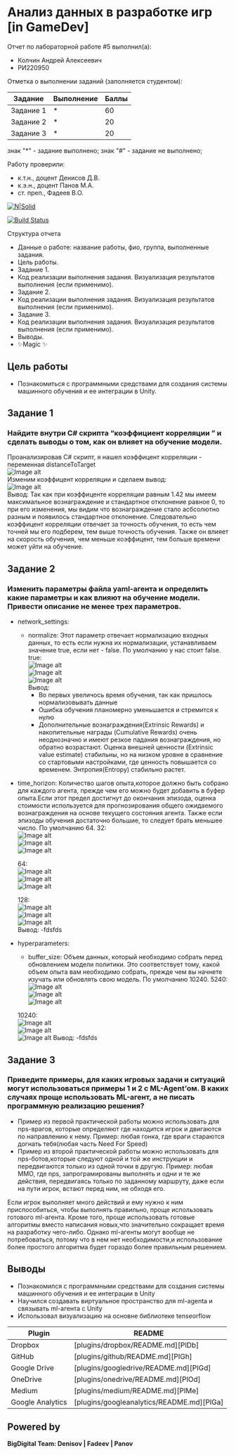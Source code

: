 # Анализ данных в разработке игр [in GameDev]
Отчет по лабораторной работе #5 выполнил(а):
- Колчин Андрей Алексеевич
- РИ220950
  
Отметка о выполнении заданий (заполняется студентом):

| Задание | Выполнение | Баллы |
| ------ | ------ | ------ |
| Задание 1 | * | 60 |
| Задание 2 | * | 20 |
| Задание 3 | * | 20 |

знак "*" - задание выполнено; знак "#" - задание не выполнено;

Работу проверили:
- к.т.н., доцент Денисов Д.В.
- к.э.н., доцент Панов М.А.
- ст. преп., Фадеев В.О.

[![N|Solid](https://cldup.com/dTxpPi9lDf.thumb.png)](https://nodesource.com/products/nsolid)

[![Build Status](https://travis-ci.org/joemccann/dillinger.svg?branch=master)](https://travis-ci.org/joemccann/dillinger)

Структура отчета

- Данные о работе: название работы, фио, группа, выполненные задания.
- Цель работы.
- Задание 1.
- Код реализации выполнения задания. Визуализация результатов выполнения (если применимо).
- Задание 2.
- Код реализации выполнения задания. Визуализация результатов выполнения (если применимо).
- Задание 3.
- Код реализации выполнения задания. Визуализация результатов выполнения (если применимо).
- Выводы.
- ✨Magic ✨

## Цель работы
- Познакомиться с программными средствами для создания системы машинного обучения и ее интеграции в Unity.

## Задание 1
### Найдите внутри C# скрипта “коэффициент корреляции ” и сделать выводы о том, как он влияет на обучение модели.  
Проанализировав C# скрипт, я нашел коэффицент корреляции - переменная distanceToTarget   
![Image alt](https://github.com/tox3k/DA-in-GameDev-lab5/blob/main/scrinshots/step1.png)    
Изменим коэффицент корреляции и сделаем вывод:     
![Image alt](https://github.com/tox3k/DA-in-GameDev-lab5/blob/main/scrinshots/step2.png)   
Вывод: Так как при коэффиценте корреляции равным 1.42 мы имеем максимальное вознаграждение и стандартное отклонение равное 0, то при его изменения, мы видим что вознаграждение стало асбсолютно разным и появилось стандартное отклонение. Следовательно коэффицент корреляции отвечает за точность обучения, то есть чем точней мы его подберем, тем выше точность обучения. Также он влияет на скорость обучения, чем меньше коэффицент, тем больше времени может уйти на обучение.

## Задание 2  
### Изменить параметры файла yaml-агента и определить какие параметры и как влияют на обучение модели. Привести описание не менее трех параметров.  
- network_settings:  
  - normalize: Этот параметр отвечает нормализацию входных данных, то есть если нужна их нормализации, устанавливаем значение true, если нет - false. По умолчанию у нас стоит false.    
  true:        
  ![Image alt](https://github.com/tox3k/DA-in-GameDev-lab5/blob/main/scrinshots/step3.png)  
  ![Image alt](https://github.com/tox3k/DA-in-GameDev-lab5/blob/main/scrinshots/step4.png)  
  ![Image alt](https://github.com/tox3k/DA-in-GameDev-lab5/blob/main/scrinshots/step5.png)  
  Вывод:  
    - Во первых увеличось время обучения, так как пришлось нормализовывать данные
    - Ошибка обучения планомерно уменьшается и стремится к нулю
    - Дополнительные вознаграждения(Extrinsic Rewards) и накопительные награды (Cumulative Rewards) очень неоднозначно и имеют резкое падания вознаграждения, но обратно возрастают. Оценка внешней ценности (Extrinsic value estimate) стабильны, но на низком уровне в сравнение со стартовыми настройками, где ценность повышается со временем. Энтропия(Entropy) стабильно растет.  
  
- time_horizon: Количество шагов опыта,которое должно быть собрано для каждого агента, прежде чем его можно будет добавить в буфер опыта.Если этот предел достигнут до окончания эпизода, оценка стоимости используется для прогнозирования общего ожидаемого вознаграждения на основе текущего состояния агента. Также если эпизоды обучения достаточно большие, то следует брать меньшее число. По умолчанию 64.
  32:    
  ![Image alt](https://github.com/tox3k/DA-in-GameDev-lab5/blob/main/scrinshots/step6.png)    
  ![Image alt](https://github.com/tox3k/DA-in-GameDev-lab5/blob/main/scrinshots/step7.png)    
  ![Image alt](https://github.com/tox3k/DA-in-GameDev-lab5/blob/main/scrinshots/step8.png)  
  
  64:      
  ![Image alt](https://github.com/tox3k/DA-in-GameDev-lab5/blob/main/scrinshots/start.png)    
  ![Image alt](https://github.com/tox3k/DA-in-GameDev-lab5/blob/main/scrinshots/start1.png)    
  ![Image alt](https://github.com/tox3k/DA-in-GameDev-lab5/blob/main/scrinshots/start2.png)
  
  128:      
  ![Image alt](https://github.com/tox3k/DA-in-GameDev-lab5/blob/main/scrinshots/step9.png)    
  ![Image alt](https://github.com/tox3k/DA-in-GameDev-lab5/blob/main/scrinshots/step10.png)    
  ![Image alt](https://github.com/tox3k/DA-in-GameDev-lab5/blob/main/scrinshots/step11.png)  
  Вывод:
    -fdsfds

- hyperparameters:
    - buffer_size: Объем данных, который необходимо собрать перед обновлением модели политики. Это соответствует тому, какой объем опыта вам необходимо собрать, прежде чем вы начнете изучать или обновлять свою модель. По умолчанию 10240.
    5240:    
    ![Image alt](https://github.com/tox3k/DA-in-GameDev-lab5/blob/main/scrinshots/step12.png)    
    ![Image alt](https://github.com/tox3k/DA-in-GameDev-lab5/blob/main/scrinshots/step13.png)    
    ![Image alt](https://github.com/tox3k/DA-in-GameDev-lab5/blob/main/scrinshots/step14.png)  
    
    10240:      
    ![Image alt](https://github.com/tox3k/DA-in-GameDev-lab5/blob/main/scrinshots/step9.png)    
    ![Image alt](https://github.com/tox3k/DA-in-GameDev-lab5/blob/main/scrinshots/step10.png)    
    ![Image alt](https://github.com/tox3k/DA-in-GameDev-lab5/blob/main/scrinshots/step11.png)
    Вывод:
      -fdsfds
  
## Задание 3
### Приведите примеры, для каких игровых задачи и ситуаций могут использоваться примеры 1 и 2 с ML-Agent’ом. В каких случаях проще использовать ML-агент, а не писать программную реализацию решения?  
-  Пример из первой практической работы можно использовать для nps-врагов, которые определяют где находится игрок и двигаются по направлению к нему. Пример: любая гонка, где враги стараются догнать тебя(любая часть Need For Speed)
-  Пример из второй практической работы можно использовать для nps-ботов,которые следуют одной и той же инструкции и передвигаются только из одной точки в другую. Пример: любая ММО, где nps, запрограмированы выполнять и одни и те же действия, передвигаясь только по заданному маршруту, даже если на пути игрок, встают перед ним, не обходя его.
  
Если игрок выполняет много действий и ему нужно к ним приспособиться, чтобы выполнять правильно, проще использовать готового ml-агента. Кроме того, проще использовать готовые алгоритмы вместо написания новых,что значительно сокращает время на разработку чего-либо. Однако ml-агенты могут вообще не потребоваться, потому что в нем нет необходимости,и использование более простого алгоритма будет гораздо более правильным решением.
 

## Выводы
- Познакомился с программными средствами для создания системы машинного обучения и ее интеграции в Unity
- Научился создавать виртуальное пространство для ml-agenta и связывать ml-агента с Unity
- Использовал визуализацию на основне библиотеке tenseorflow

| Plugin | README |
| ------ | ------ |
| Dropbox | [plugins/dropbox/README.md][PlDb] |
| GitHub | [plugins/github/README.md][PlGh] |
| Google Drive | [plugins/googledrive/README.md][PlGd] |
| OneDrive | [plugins/onedrive/README.md][PlOd] |
| Medium | [plugins/medium/README.md][PlMe] |
| Google Analytics | [plugins/googleanalytics/README.md][PlGa] |

## Powered by

**BigDigital Team: Denisov | Fadeev | Panov**
